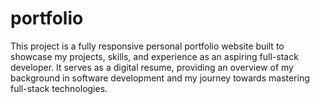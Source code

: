 # portfolio
This project is a fully responsive personal portfolio website built to showcase my projects, skills, and experience as an aspiring full-stack developer. It serves as a digital resume, providing an overview of my background in software development and my journey towards mastering full-stack technologies.
